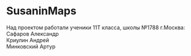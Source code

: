 # SusaninMaps
<p>Над проектом работали ученики 11Т класса, школы №1788 г.Москва:<br>
Сафаров Александр<br>
Криулин Андрей<br>
Минковский Артур</p>
